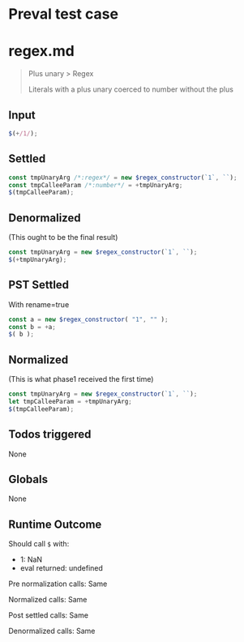 # Preval test case

# regex.md

> Plus unary > Regex
>
> Literals with a plus unary coerced to number without the plus

## Input

`````js filename=intro
$(+/1/);
`````


## Settled


`````js filename=intro
const tmpUnaryArg /*:regex*/ = new $regex_constructor(`1`, ``);
const tmpCalleeParam /*:number*/ = +tmpUnaryArg;
$(tmpCalleeParam);
`````


## Denormalized
(This ought to be the final result)

`````js filename=intro
const tmpUnaryArg = new $regex_constructor(`1`, ``);
$(+tmpUnaryArg);
`````


## PST Settled
With rename=true

`````js filename=intro
const a = new $regex_constructor( "1", "" );
const b = +a;
$( b );
`````


## Normalized
(This is what phase1 received the first time)

`````js filename=intro
const tmpUnaryArg = new $regex_constructor(`1`, ``);
let tmpCalleeParam = +tmpUnaryArg;
$(tmpCalleeParam);
`````


## Todos triggered


None


## Globals


None


## Runtime Outcome


Should call `$` with:
 - 1: NaN
 - eval returned: undefined

Pre normalization calls: Same

Normalized calls: Same

Post settled calls: Same

Denormalized calls: Same
